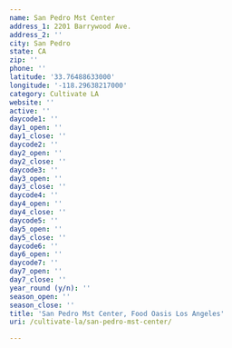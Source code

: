 ```yaml
---
name: San Pedro Mst Center
address_1: 2201 Barrywood Ave.
address_2: ''
city: San Pedro
state: CA
zip: ''
phone: ''
latitude: '33.76488633000'
longitude: '-118.29638217000'
category: Cultivate LA
website: ''
active: ''
daycode1: ''
day1_open: ''
day1_close: ''
daycode2: ''
day2_open: ''
day2_close: ''
daycode3: ''
day3_open: ''
day3_close: ''
daycode4: ''
day4_open: ''
day4_close: ''
daycode5: ''
day5_open: ''
day5_close: ''
daycode6: ''
day6_open: ''
daycode7: ''
day7_open: ''
day7_close: ''
year_round (y/n): ''
season_open: ''
season_close: ''
title: 'San Pedro Mst Center, Food Oasis Los Angeles'
uri: /cultivate-la/san-pedro-mst-center/

---
```

